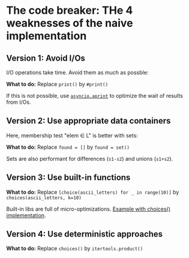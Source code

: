 # The code breaker: THe 4 weaknesses of the naive implementation

## Version 1: Avoid I/Os
I/O operations take time. Avoid them as much as possble: 

**What to do:** Replace  `print()` by `#print()`

If this is not possible, use [`asyncio.aprint`](https://aioconsole.readthedocs.io/) to optimize the wait of results from I/Os.

## Version 2: Use appropriate data containers
Here, membership test "elem ∈ L" is better with sets: 

**What to do:** Replace  `found = []` by `found = set()`

Sets are also performant for differences (`s1-s2`) and unions (`s1+s2`).

## Version 3: Use built-in functions
**What to do:** Replace  `[choice(ascii_letters) for _ in range(10)]` by `choices(ascii_letters, k=10)`

Built-in libs are full of micro-optimizations. [Example with choices() implementation](https://github.com/python/cpython/blob/5be98e57b3c3b36d1a1176b49c73b8822c6380e7/Lib/random.py#L460).

## Version 4: Use deterministic approaches
**What to do:** Replace `choices()` by `itertools.product()`



